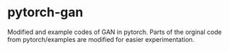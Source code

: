 # pytorch-gan
Modified and example codes of GAN in pytorch. Parts of the orginal code from pytorch/examples are modified for easier experimentation.
